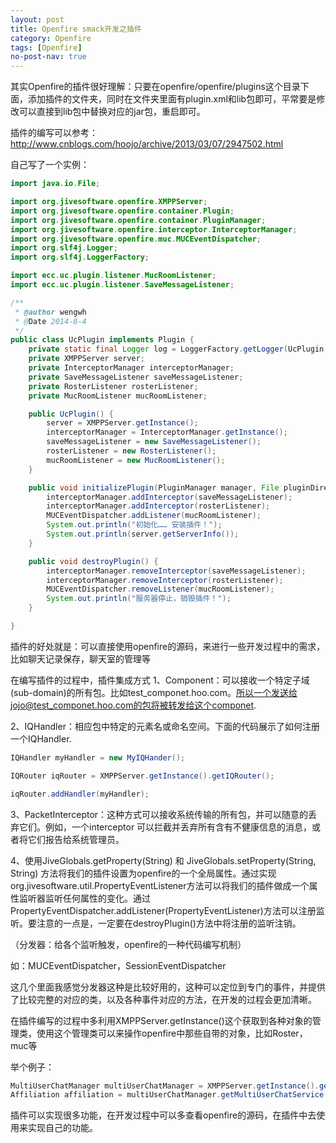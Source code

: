 ```yaml
---
layout: post
title: Openfire smack开发之插件
category: Openfire
tags: [Openfire]
no-post-nav: true
---
```


其实Openfire的插件很好理解：只要在openfire/openfire/plugins这个目录下面，添加插件的文件夹，同时在文件夹里面有plugin.xml和lib包即可，平常要是修改可以直接到lib包中替换对应的jar包，重启即可。

插件的编写可以参考：http://www.cnblogs.com/hoojo/archive/2013/03/07/2947502.html

自己写了一个实例：

```java
import java.io.File;

import org.jivesoftware.openfire.XMPPServer;
import org.jivesoftware.openfire.container.Plugin;
import org.jivesoftware.openfire.container.PluginManager;
import org.jivesoftware.openfire.interceptor.InterceptorManager;
import org.jivesoftware.openfire.muc.MUCEventDispatcher;
import org.slf4j.Logger;
import org.slf4j.LoggerFactory;

import ecc.uc.plugin.listener.MucRoomListener;
import ecc.uc.plugin.listener.SaveMessageListener;

/**
 * @author wengwh
 * @Date 2014-8-4
 */
public class UcPlugin implements Plugin {
    private static final Logger log = LoggerFactory.getLogger(UcPlugin.class);
    private XMPPServer server;
    private InterceptorManager interceptorManager;
    private SaveMessageListener saveMessageListener;
    private RosterListener rosterListener;
    private MucRoomListener mucRoomListener;

    public UcPlugin() {
        server = XMPPServer.getInstance();
        interceptorManager = InterceptorManager.getInstance();
        saveMessageListener = new SaveMessageListener();
        rosterListener = new RosterListener();
        mucRoomListener = new MucRoomListener();
    }

    public void initializePlugin(PluginManager manager, File pluginDirectory) {
        interceptorManager.addInterceptor(saveMessageListener);
        interceptorManager.addInterceptor(rosterListener);
        MUCEventDispatcher.addListener(mucRoomListener);
        System.out.println("初始化…… 安装插件！");
        System.out.println(server.getServerInfo());
    }

    public void destroyPlugin() {
        interceptorManager.removeInterceptor(saveMessageListener);
        interceptorManager.removeInterceptor(rosterListener);
        MUCEventDispatcher.removeListener(mucRoomListener);
        System.out.println("服务器停止，销毁插件！");
    }

} 
```

插件的好处就是：可以直接使用openfire的源码，来进行一些开发过程中的需求，比如聊天记录保存，聊天室的管理等

在编写插件的过程中，插件集成方式
1、Component：可以接收一个特定子域(sub-domain)的所有包。比如test_componet.hoo.com。所以一个发送给jojo@test_componet.hoo.com的包将被转发给这个componet.

2、IQHandler：相应包中特定的元素名或命名空间。下面的代码展示了如何注册一个IQHandler.

```java
IQHandler myHandler = new MyIQHander();

IQRouter iqRouter = XMPPServer.getInstance().getIQRouter();

iqRouter.addHandler(myHandler);
```

3、PacketInterceptor：这种方式可以接收系统传输的所有包，并可以随意的丢弃它们。例如，一个interceptor 可以拦截并丢弃所有含有不健康信息的消息，或者将它们报告给系统管理员。

4、使用JiveGlobals.getProperty(String) 和 JiveGlobals.setProperty(String, String) 方法将我们的插件设置为openfire的一个全局属性。通过实现org.jivesoftware.util.PropertyEventListener方法可以将我们的插件做成一个属性监听器监听任何属性的变化。通过 PropertyEventDispatcher.addListener(PropertyEventListener)方法可以注册监听。要注意的一点是，一定要在destroyPlugin()方法中将注册的监听注销。

（分发器：给各个监听触发，openfire的一种代码编写机制）

如：MUCEventDispatcher，SessionEventDispatcher


这几个里面我感觉分发器这种是比较好用的，这种可以定位到专门的事件，并提供了比较完整的对应的类，以及各种事件对应的方法，在开发的过程会更加清晰。

在插件编写的过程中多利用XMPPServer.getInstance()这个获取到各种对象的管理类，使用这个管理类可以来操作openfire中那些自带的对象，比如Roster，muc等

举个例子：

```java
MultiUserChatManager multiUserChatManager = XMPPServer.getInstance().getMultiUserChatManager();  
Affiliation affiliation = multiUserChatManager.getMultiUserChatService(roomJID).getChatRoom(roomJID.getNode()).getOccupantByFullJID(user).getAffiliation();
```

插件可以实现很多功能，在开发过程中可以多查看openfire的源码，在插件中去使用来实现自己的功能。

